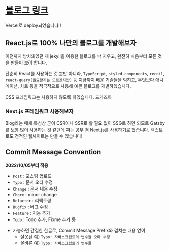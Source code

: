 # [블로그 링크](https://custardcream.vercel.app/)

Vercel로 deploy되었습니다!!

## React.js로 100% 나만의 블로그를 개발해보자

이전까지 방치돼있던 제 jekyll을 이용한 블로그를 싹 지우고, 완전히 처음부터 모든 것을 만들어 보려 합니다.

단순히 React를 사용하는 것 뿐만 아니라, `TypeScript`, `styled-components`, `recoil`, `react-query(필요할지는 모르겠지만)` 등 지금까지 배운 기술들을 익히고, 무엇보다 애니메이션, 차트 등을 적극적으로 사용해 예쁜 블로그를 개발하겠습니다.

CSS 프레임워크는 사용하지 않도록 하겠습니다. 드가즈아

### Next.js 프레임워크 사용해보자

Blog라는 매체 특성상 굳이 CSR이나 SSR로 할 필요 없이 SSG로 하면 되므로 Gatsby를 보통 많이 사용하는 것 같던데 저는 공부 겸 Next.js를 사용하기로 했습니다. 넥스트로도 정적인 웹사이트는 만들 수 있습니다!

## Commit Message Convention

**2022/10/05부터 적용**

- `Post` : 포스팅 업로드
- `Typo` : 문서 오타 수정
- `Change` : 문서 내용 수정
- `Chore` : minor change
- `Refactor` : 리팩토링
- `Bugfix` : 버그 수정
- `Feature` : 기능 추가
- `Todo` : Todo 추가, Fixme 추가 등

* 가능하면 간결한 한글로, Commit Message Prefix와 겹치는 내용 없이
  - 잘못된 예) `Typo: 자바스크립트의 변수들 오타 수정`
  - 올바른 예) `Typo: 자바스크립트의 변수들`
